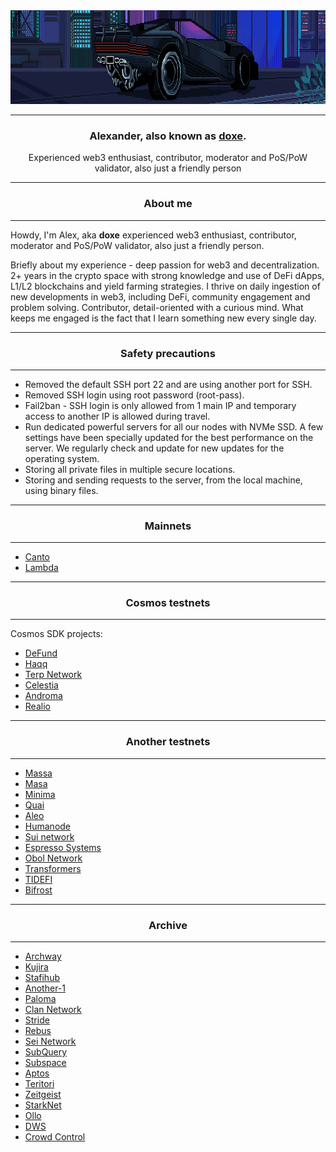 <img src="https://github.com/doxe1/doxe1/blob/main/cover.gif" width="100%" height="150">

_____
<h3 align="center">Alexander, also known as <a href="https://t.me/doxe01" target="_blank">doxe</a>.</h3>
<p align="center">Experienced web3 enthusiast, contributor, moderator and PoS/PoW validator, also just a friendly person </p>

_____
<h3 name="intro" align="center">About me</h3>

_____
Howdy, I'm Alex, aka **doxe** experienced web3 enthusiast, contributor, moderator and PoS/PoW validator, also just a friendly person.

Briefly about my experience - deep passion for web3 and decentralization. 2+ years in the crypto space with strong knowledge and use of DeFi dApps, L1/L2 blockchains and yield farming strategies. I thrive on daily ingestion of new developments in web3, including DeFi, community engagement and problem solving. Contributor, detail-oriented with a curious mind. What keeps me engaged is the fact that I learn something new every single day.

_____
<h3 name="intro" align="center">Safety precautions</h3>

_____
- Removed the default SSH port 22 and are using another port for SSH.
- Removed SSH login using root password (root-pass).
- Fail2ban - SSH login is only allowed from 1 main IP and temporary access to another IP is allowed during travel.
- Run dedicated powerful servers for all our nodes with NVMe SSD. A few settings have been specially updated for the best performance on the server. We regularly check and update for new updates for the operating system.
- Storing all private files in multiple secure locations.
- Storing and sending requests to the server, from the local machine, using binary files.

_____
<h3 name="intro" align="center">Mainnets</h3>

_____

- [Canto](https://explorer.nodestake.top/canto/staking/cantovaloper1av3qr2thu8gk4kclgynusmdf74y3ers8j2ew89)
- [Lambda](https://explorer.nodestake.top/lambda/staking/lambvaloper13rrvgsepqaax542wxld6msmm7qe8l0mehpvx7e)

_____
<h3 name="intro" align="center">Cosmos testnets</h3>

_____
Cosmos SDK projects:

- [DeFund](https://defund.explorers.guru/validator/defundvaloper1rkk3vkd3rrarghaxtjgsfplysd0zcw2c03t5p8)
- [Haqq](https://haqq.explorers.guru/validator/haqqvaloper1q36msyrnun4aaxp86mkhjn0dudua7wu7cuu5q6)
- [Terp Network](https://explorer.stavr.tech/terp-network/staking/terpvaloper1zr2hytxvzvmhngfww3mjculq8d5dvh7axv6h6v)
- [Celestia](https://celestia.explorers.guru/validator/celestiavaloper15emn9te843l8fjvkyxld9j53w5megc5pcytwqm)
- [Androma](https://explorer.stavr.tech/andromeda/staking/andrvaloper1889luuera2x2689hsrf65t3jnfx7jtqxls7g95)
- [Realio](https://test.anode.team/realio/staking/realiovaloper1k9hgtele8fsq5plgtsr60hfdfwj6z5krj05dps)

_____
<h3 name="intro" align="center">Another testnets</h3>

_____

- [Massa](https://massa.net/)
- [Masa](https://www.masa.finance/)
- [Minima](https://www.minima.global/)
- [Quai](https://quai.network/)
- [Aleo](https://www.aleo.org/)
- [Humanode](https://humanode.io/)
- [Sui network](https://mystenlabs.com/)
- [Espresso Systems](https://www.espressosys.com/)
- [Obol Network](https://obol.tech/)
- [Transformers](https://explorer.tfsc.io/#/pc/ValidatorBetail?address=1Motv3E2unDDbztpX6FUpFnCVdThq2gGo6&active=1&online=1&selfStake=9.9&delegateds=5000&delegated=10109.9&name=doxe)
- [TIDEFI](https://telemetry.tidefi.io/#list/0xc87195c66912e4280aa2aa8498e5bd3fae699f364d3a156fd716a79f27f97c7f)
- [Bifrost](https://explorer.testnet.thebifrost.io/address/0x0E27E3FE4cD27Ffe86Bba171c3033a0eb90A9853)
_____
<h3 name="intro" align="center">Archive</h3>

_____

- [Archway](https://github.com/archway-network)
- [Kujira](https://kujira.app/)
- [Stafihub](https://www.stafihub.io/)
- [Another-1](https://linktr.ee/marketing_another.1)
- [Paloma](https://t.me/palomachain)
- [Clan Network](https://testnet.explorer.testnet.run/Clan%20Network/staking)
- [Stride](https://stride.zone/)
- [Rebus](https://www.rebuschain.com/)
- [Sei Network](https://github.com/sei-protocol)
- [SubQuery](https://subquery.network/)
- [Subspace](https://github.com/subspace)
- [Aptos](https://github.com/aptos-labs/aptos-core)
- [Teritori](https://teritori.com/)
- [Zeitgeist](https://app.zeitgeist.pm/)
- [StarkNet](https://starknet.io/)
- [Ollo](https://explorer.stavr.tech/ollo/staking/ollovaloper1quq3w0js8zdezjev49u4f8z9vzn5v9s2ll9hq7)
- [DWS](https://dws.explorers.guru/validator/dewebvaloper1yxr0k94s25qck0umqdapqgtftk7a66trvs0vuf)
- [Crowd Control](https://explorer.theamsolutions.info/Cardchain/staking/ccvaloper1n44vc78vjmuvpfcaxarzta8wsutrh08c28a7tj)
